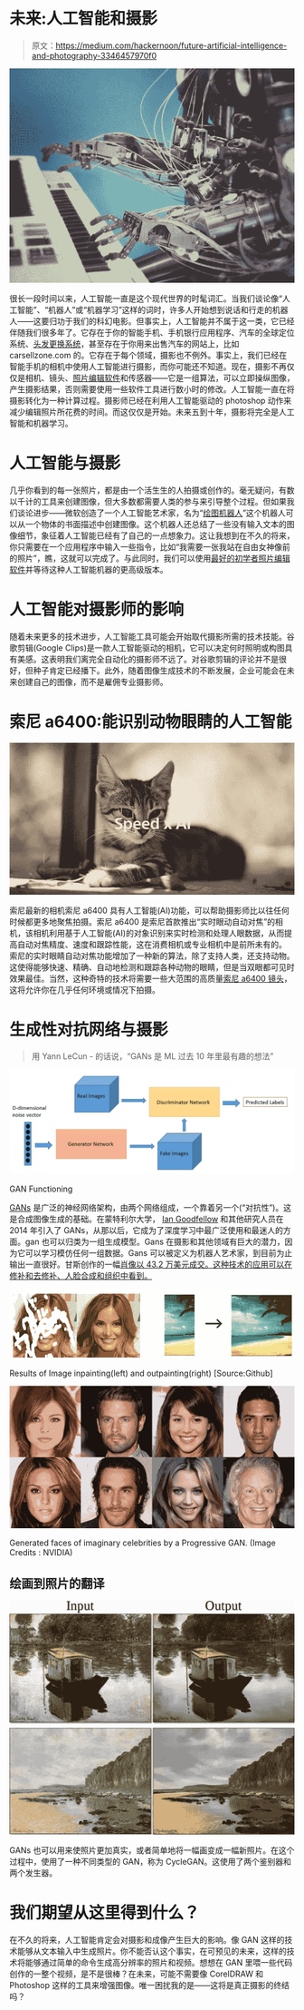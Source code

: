 # 未来:人工智能和摄影

> 原文：<https://medium.com/hackernoon/future-artificial-intelligence-and-photography-3346457970f0>

![](img/3976d59aac5d0214c83c5f0acb0f14ba.png)

很长一段时间以来，人工智能一直是这个现代世界的时髦词汇。当我们谈论像“人工智能”、“机器人”或“机器学习”这样的词时，许多人开始想到说话和行走的机器人——这要归功于我们的科幻电影。但事实上，人工智能并不属于这一类，它已经伴随我们很多年了。它存在于你的智能手机、手机银行应用程序、汽车的全球定位系统、[头发更换系统](https://www.hollywoodlace.com/)，甚至存在于你用来出售汽车的网站上，比如 carsellzone.com 的。它存在于每个领域，摄影也不例外。事实上，我们已经在智能手机的相机中使用人工智能进行摄影，而你可能还不知道。现在，摄影不再仅仅是相机、镜头、[照片编辑软件](https://skylum.com/luminar)和传感器——它是一组算法，可以立即操纵图像，产生摄影结果，否则需要使用一些软件工具进行数小时的修改。人工智能一直在将摄影转化为一种计算过程。摄影师已经在利用人工智能驱动的 photoshop 动作来减少编辑照片所花费的时间。而这仅仅是开始。未来五到十年，摄影将完全是人工智能和机器学习。

# 人工智能与摄影

几乎你看到的每一张照片，都是由一个活生生的人拍摄或创作的。毫无疑问，有数以千计的工具来创建图像，但大多数都需要人类的参与来引导整个过程。但如果我们谈论进步——微软创造了一个人工智能艺术家，名为“[绘图机器人](https://techcrunch.com/2018/01/18/microsofts-new-drawing-bot-is-an-a-i-artist/)”这个机器人可以从一个物体的书面描述中创建图像。这个机器人还总结了一些没有输入文本的图像细节，象征着人工智能已经有了自己的一点想象力。这让我想到在不久的将来，你只需要在一个应用程序中输入一些指令，比如“我需要一张我站在自由女神像前的照片”，瞧，这就可以完成了。与此同时，我们可以使用[最好的初学者照片编辑软件](https://gotoandlearn.com/photo-editing-software/best-photo-editing-program-for-beginners-mac/)并等待这种人工智能机器的更高级版本。

# 人工智能对摄影师的影响

随着未来更多的技术进步，人工智能工具可能会开始取代摄影所需的技术技能。谷歌剪辑(Google Clips)是一款人工智能驱动的相机，它可以决定何时照明或构图具有美感。这表明我们离完全自动化的摄影师不远了。对谷歌剪辑的评论并不是很好，但种子肯定已经播下。此外，随着图像生成技术的不断发展，企业可能会在未来创建自己的图像，而不是雇佣专业摄影师。

# 索尼 a6400:能识别动物眼睛的人工智能

![](img/bf43a279157332c717fbd9a89c05e12e.png)

索尼最新的相机索尼 a6400 具有人工智能(AI)功能，可以帮助摄影师比以往任何时候都更多地聚焦拍摄。索尼 a6400 是索尼首款推出“实时眼动自动对焦”的相机，该相机利用基于人工智能(AI)的对象识别来实时检测和处理人眼数据，从而提高自动对焦精度、速度和跟踪性能，这在消费相机或专业相机中是前所未有的。
索尼的实时眼睛自动对焦功能增加了一种新的算法，除了支持人类，还支持动物。这使得能够快速、精确、自动地检测和跟踪各种动物的眼睛，但是当双眼都可见时效果最佳。当然，这种奇特的技术将需要一些大范围的高质量[索尼 a6400 镜头](https://www.alphashooters.com/cameras/a6400/lenses/)，这将允许你在几乎任何环境或情况下拍摄。

# 生成性对抗网络与摄影

> 用 Yann LeCun -
> 的话说，“GANs 是 ML 过去 10 年里最有趣的想法”

![](img/5e1d4a2e81a46401dabbf5155998808e.png)

GAN Functioning

[GANs](https://en.wikipedia.org/wiki/Generative_adversarial_network) 是广泛的神经网络架构，由两个网络组成，一个靠着另一个(“对抗性”)。这是合成图像生成的基础。在蒙特利尔大学， [Ian Goodfellow](https://en.wikipedia.org/wiki/Ian_Goodfellow) 和其他研究人员在 2014 年引入了 GANs，从那以后，它成为了深度学习中最广泛使用和最迷人的方面。gan 也可以归类为一组生成模型。Gans 在摄影和其他领域有巨大的潜力，因为它可以学习模仿任何一组数据。Gans 可以被定义为机器人艺术家，到目前为止输出一直很好。甘斯创作的一幅[肖像以 43.2 万美元成交。这种技术的应用可以在修补和去修补、人脸合成和组织中看到。](https://www.theverge.com/2018/10/23/18013190/ai-art-portrait-auction-christies-belamy-obvious-robbie-barrat-gans)

![](img/1467bc5039969d252d2994290547768f.png)

Results of Image inpainting(left) and outpainting(right) [Source:Github]

![](img/3ba619a6883f710c00d88eb2b9cfc9b9.png)

Generated faces of imaginary celebrities by a Progressive GAN. (Image Credits : NVIDIA)

## 绘画到照片的翻译

![](img/bb4ac8aca908f204fcf2078567d24d31.png)

GANs 也可以用来使照片更加真实，或者简单地将一幅画变成一幅新照片。在这个过程中，使用了一种不同类型的 GAN，称为 CycleGAN。这使用了两个鉴别器和两个发生器。

# 我们期望从这里得到什么？

在不久的将来，人工智能肯定会对摄影和成像产生巨大的影响。像 GAN 这样的技术能够从文本输入中生成照片。你不能否认这个事实，在可预见的未来，这样的技术将能够通过简单的命令生成高分辨率的照片和视频。想想在 GAN 里喂一些代码创作的一整个视频，是不是很棒？在未来，可能不需要像 CorelDRAW 和 Photoshop 这样的工具来增强图像。唯一困扰我的是——这将是真正摄影的终结吗？